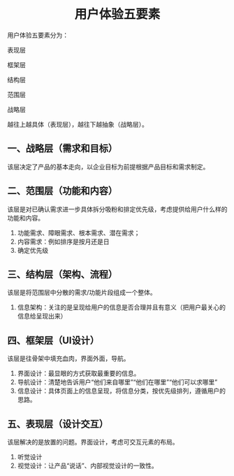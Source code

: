 <center><h1>用户体验五要素</h1></center>

用户体验五要素分为：

表现层

框架层

结构层

范围层

战略层

越往上越具体（表现层），越往下越抽象（战略层）。

## 一、战略层（需求和目标）

该层决定了产品的基本走向，以企业目标为前提根据产品目标和需求制定。

## 二、范围层（功能和内容）

该层是对已确认需求进一步具体拆分吸粉和排定优先级，考虑提供给用户什么样的功能和内容。

1. 功能需求、障眼需求、根本需求、潜在需求；
2. 内容需求：例如排序是按月还是日
3. 确定优先级

## 三、结构层（架构、流程）

该层是将范围层中分散的需求/功能片段组成一个整体。

1. 信息架构：关注的是呈现给用户的信息是否合理并且有意义（把用户最关心的信息给呈现出来）

## 四、框架层（UI设计）

该层是往骨架中填充血肉，界面外面，导航。

1. 界面设计：最显眼的方式获取最重要的信息。
2. 导航设计：清楚地告诉用户“他们来自哪里”“他们在哪里”“他们可以求哪里”
3. 信息设计：具体页面上的信息呈现，将信息分类，按优先级排列，遵循用户的思路。

## 五、表现层（设计交互）

该层解决的是放置的问题。界面设计，考虑可交互元素的布局。

1. 听觉设计
2. 视觉设计：让产品“说话”、内部视觉设计的一致性。